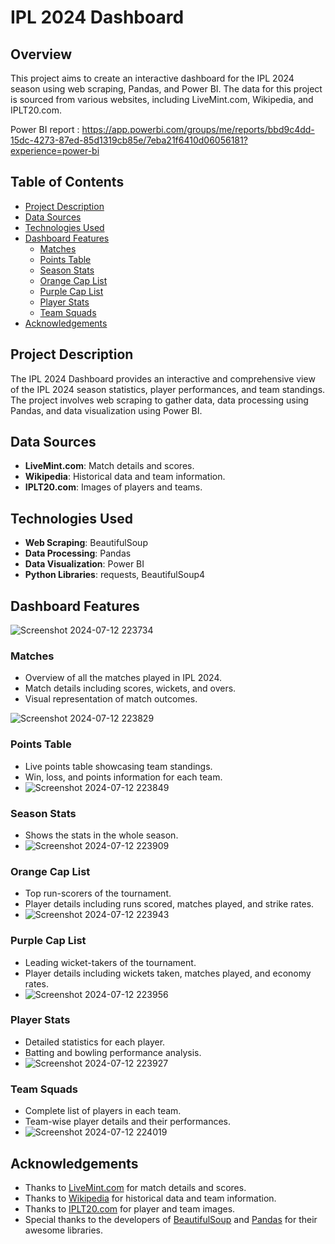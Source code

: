 # IPL 2024 Dashboard

## Overview

This project aims to create an interactive dashboard for the IPL 2024 season using web scraping, Pandas, and Power BI. The data for this project is sourced from various websites, including LiveMint.com, Wikipedia, and IPLT20.com.

Power BI report : https://app.powerbi.com/groups/me/reports/bbd9c4dd-15dc-4273-87ed-85d1319cb85e/7eba21f6410d06056181?experience=power-bi

## Table of Contents

- [Project Description](#project-description)
- [Data Sources](#data-sources)
- [Technologies Used](#technologies-used)
- [Dashboard Features](#dashboard-features)
  - [Matches](#matches)
  - [Points Table](#points-table)
  - [Season Stats](#season-stats)
  - [Orange Cap List](#orange-cap-list)
  - [Purple Cap List](#purple-cap-list)
  - [Player Stats](#player-stats)
  - [Team Squads](#team-squads)
- [Acknowledgements](#acknowledgements)

## Project Description

The IPL 2024 Dashboard provides an interactive and comprehensive view of the IPL 2024 season statistics, player performances, and team standings. The project involves web scraping to gather data, data processing using Pandas, and data visualization using Power BI.

## Data Sources

- **LiveMint.com**: Match details and scores.
- **Wikipedia**: Historical data and team information.
- **IPLT20.com**: Images of players and teams.

## Technologies Used

- **Web Scraping**: BeautifulSoup
- **Data Processing**: Pandas
- **Data Visualization**: Power BI
- **Python Libraries**: requests, BeautifulSoup4

## Dashboard Features

![Screenshot 2024-07-12 223734](https://github.com/user-attachments/assets/fd4ebf41-6008-4fba-8038-97fc07679c78)

### Matches
- Overview of all the matches played in IPL 2024.
- Match details including scores, wickets, and overs.
- Visual representation of match outcomes.

![Screenshot 2024-07-12 223829](https://github.com/user-attachments/assets/1541a6cd-dfac-43a6-9657-2d043c3fd9db)

### Points Table
- Live points table showcasing team standings.
- Win, loss, and points information for each team.
- ![Screenshot 2024-07-12 223849](https://github.com/user-attachments/assets/ccb06ebd-e077-4311-ae3b-131f26f15e21)

### Season Stats
- Shows the stats in the whole season.
- ![Screenshot 2024-07-12 223909](https://github.com/user-attachments/assets/07a6b5e2-36d6-4b85-9331-fe63908b9d95)

### Orange Cap List
- Top run-scorers of the tournament.
- Player details including runs scored, matches played, and strike rates.
- ![Screenshot 2024-07-12 223943](https://github.com/user-attachments/assets/f4aff17c-e2ff-4a4d-9bb8-e62aaf32cddf)

### Purple Cap List
- Leading wicket-takers of the tournament.
- Player details including wickets taken, matches played, and economy rates.
- ![Screenshot 2024-07-12 223956](https://github.com/user-attachments/assets/ee00c1b9-efa7-4c24-9dc6-e98006ce7639)

### Player Stats
- Detailed statistics for each player.
- Batting and bowling performance analysis.
- ![Screenshot 2024-07-12 223927](https://github.com/user-attachments/assets/988c95a1-ec0d-455d-833d-c2a3f3589a4b)

### Team Squads
- Complete list of players in each team.
- Team-wise player details and their performances.
- ![Screenshot 2024-07-12 224019](https://github.com/user-attachments/assets/e7263994-9aea-4d3d-ac63-33989b2b5dea)

## Acknowledgements
- Thanks to [LiveMint.com](https://www.livemint.com) for match details and scores.
- Thanks to [Wikipedia](https://www.wikipedia.org) for historical data and team information.
- Thanks to [IPLT20.com](https://www.iplt20.com) for player and team images.
- Special thanks to the developers of [BeautifulSoup](https://www.crummy.com/software/BeautifulSoup/) and [Pandas](https://pandas.pydata.org) for their awesome libraries.
